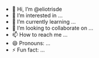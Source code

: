 - 👋 Hi, I’m @eliotrisde
- 👀 I’m interested in ...
- 🌱 I’m currently learning ...
- 💞️ I’m looking to collaborate on ...
- 📫 How to reach me ...
- 😄 Pronouns: ...
- ⚡ Fun fact: ...

<!---
eliotrisde/eliotrisde is a ✨ special ✨ repository because its `README.md` (this file) appears on your GitHub profile.
You can click the Preview link to take a look at your changes.
--->
